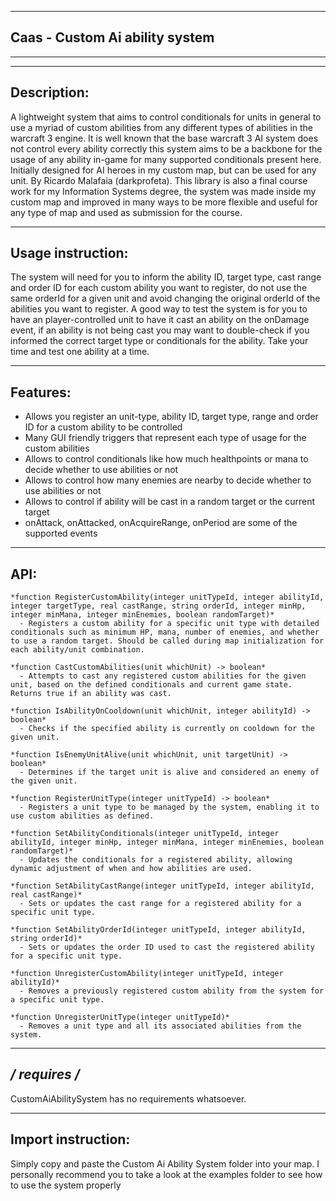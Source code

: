 ------------
Caas - Custom Ai ability system
------------
************************************************************************************

   ------------
   Description:
   ------------
   A lightweight system that aims to control conditionals for units in general to use a myriad of custom abilities from any
   different types of abilities in the warcraft 3 engine. It is well known that the base warcraft 3 AI system does not control every ability correctly
   this system aims to be a backbone for the usage of any ability in-game for many supported conditionals present here.
   Initially designed for AI heroes in my custom map, but can be used for any unit.
   By Ricardo Malafaia (darkprofeta).
   This library is also a final course work for my Information Systems degree, the system was made inside my custom map
   and improved in many ways to be more flexible and useful for any type of map and used as submission for the course. 

   -------------------
   Usage instruction:
   -------------------
   The system will need for you to inform the ability ID, target type, cast range and order ID for each custom 
   ability you want to register, do not use the same orderId for a given unit and avoid changing the original orderId
   of the abilities you want to register.
   A good way to test the system is for you to have an player-controlled unit to have it cast an ability on the 
   onDamage event, if an ability is not being cast you may want to double-check if you informed the correct target type
   or conditionals for the ability. 
   Take your time and test one ability at a time.

   ---------
   Features:
   ---------
   - Allows you register an unit-type, ability ID, target type, range and order ID for a custom ability to be controlled
   - Many GUI friendly triggers that represent each type of usage for the custom abilities
   - Allows to control conditionals like how much healthpoints or mana to decide whether to use abilities or not
   - Allows to control how many enemies are nearby to decide whether to use abilities or not
   - Allows to control if ability will be cast in a random target or the current target
   - onAttack, onAttacked, onAcquireRange, onPeriod are some of the supported events

   ----
   API:
   ----
    *function RegisterCustomAbility(integer unitTypeId, integer abilityId, integer targetType, real castRange, string orderId, integer minHp, integer minMana, integer minEnemies, boolean randomTarget)*
      - Registers a custom ability for a specific unit type with detailed conditionals such as minimum HP, mana, number of enemies, and whether to use a random target. Should be called during map initialization for each ability/unit combination.

    *function CastCustomAbilities(unit whichUnit) -> boolean*
      - Attempts to cast any registered custom abilities for the given unit, based on the defined conditionals and current game state. Returns true if an ability was cast.

    *function IsAbilityOnCooldown(unit whichUnit, integer abilityId) -> boolean*
      - Checks if the specified ability is currently on cooldown for the given unit.

    *function IsEnemyUnitAlive(unit whichUnit, unit targetUnit) -> boolean*
      - Determines if the target unit is alive and considered an enemy of the given unit.

    *function RegisterUnitType(integer unitTypeId) -> boolean*
      - Registers a unit type to be managed by the system, enabling it to use custom abilities as defined.

    *function SetAbilityConditionals(integer unitTypeId, integer abilityId, integer minHp, integer minMana, integer minEnemies, boolean randomTarget)*
      - Updates the conditionals for a registered ability, allowing dynamic adjustment of when and how abilities are used.

    *function SetAbilityCastRange(integer unitTypeId, integer abilityId, real castRange)*
      - Sets or updates the cast range for a registered ability for a specific unit type.

    *function SetAbilityOrderId(integer unitTypeId, integer abilityId, string orderId)*
      - Sets or updates the order ID used to cast the registered ability for a specific unit type.

    *function UnregisterCustomAbility(integer unitTypeId, integer abilityId)*
      - Removes a previously registered custom ability from the system for a specific unit type.

    *function UnregisterUnitType(integer unitTypeId)*
      - Removes a unit type and all its associated abilities from the system.


   --------------
   */ requires /*
   --------------
   CustomAiAbilitySystem has no requirements whatsoever.


   -------------------
   Import instruction:
   -------------------
   Simply copy and paste the Custom Ai Ability System folder into your map.
   I personally recommend you to take a look at the examples folder to see how to use the system properly

